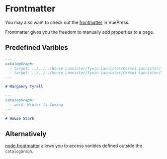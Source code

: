 # Frontmatter

You may also want to check out the [frontmatter](https://vuepress.vuejs.org/guide/frontmatter.html#alternative-frontmatter-formats) in VuePress.

Frontmatter gives you the freedom to manually add properties to a page.

## Predefined Varibles

```md
---
catalogGraph:
  - target: ../../../House Lannister/Tywin Lannister/Cersei Lannister/Joffrey Baratheon.html
  - target: ../../../House Lannister/Tywin Lannister/Cersei Lannister/Tommen Baratheon.html
---

# Margaery Tyrell
```

```md
---
catalogGraph:
  - word: Winter Is Coming
---

# House Stark
```

## Alternatively

[node.frontmatter](/api.html#node-frontmatter) allows you to access varibles defined outside the `catalogGraph`.

